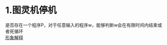 # 1.图灵机停机  
是否存在一个程序P，对于任意输入的程序w，能够判断w会在有限时间内结束或者死循环    
[形象解释](https://www.bilibili.com/list/watchlater?oid=44727241&bvid=BV1qb41187AG&spm_id_from=333.788.top_right_bar_window_view_later.content.click)
